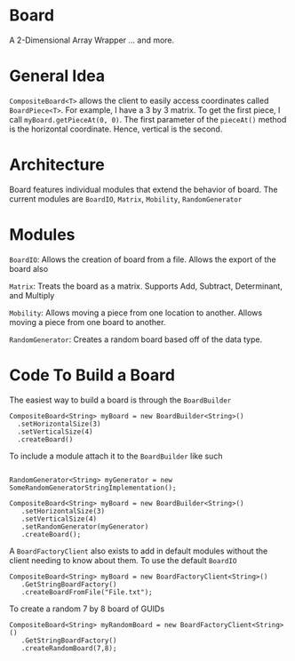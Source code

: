 # Board

A 2-Dimensional Array Wrapper ... and more.

# General Idea

`CompositeBoard<T>` allows the client to easily access coordinates called `BoardPiece<T>`. For example, I have a 3 by 3 matrix. To get the first piece, I call `myBoard.getPieceAt(0, 0)`. The first parameter of the `pieceAt()` method is the horizontal coordinate. Hence, vertical is the second. 

# Architecture

Board features individual modules that extend the behavior of board. The current modules are `BoardIO`, `Matrix`, `Mobility`, `RandomGenerator`

# Modules

`BoardIO`: Allows the creation of board from a file. Allows the export of the board also

`Matrix`: Treats the board as a matrix. Supports Add, Subtract, Determinant, and Multiply

`Mobility`: Allows moving a piece from one location to another. Allows moving a piece from one board to another.

`RandomGenerator`: Creates a random board based off of the data type.

# Code To Build a Board

The easiest way to build a board is through the `BoardBuilder`

```
CompositeBoard<String> myBoard = new BoardBuilder<String>()
  .setHorizontalSize(3)
  .setVerticalSize(4)
  .createBoard()
```

To include a module attach it to the `BoardBuilder` like such

```

RandomGenerator<String> myGenerator = new SomeRandomGeneratorStringImplementation();

CompositeBoard<String> myBoard = new BoardBuilder<String>()
   .setHorizontalSize(3)
   .setVerticalSize(4)
   .setRandomGenerator(myGenerator)
   .createBoard();
```

A `BoardFactoryClient` also exists to add in default modules without the client needing to know about them. To use the default `BoardIO`

```
CompositeBoard<String> myBoard = new BoardFactoryClient<String>()
   .GetStringBoardFactory()
   .createBoardFromFile("File.txt");
```

To create a random 7 by 8 board of GUIDs

```
CompositeBoard<String> myRandomBoard = new BoardFactoryClient<String>()
   .GetStringBoardFactory()
   .createRandomBoard(7,8);
```
